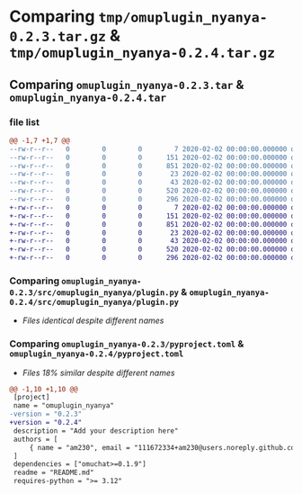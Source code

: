 # Comparing `tmp/omuplugin_nyanya-0.2.3.tar.gz` & `tmp/omuplugin_nyanya-0.2.4.tar.gz`

## Comparing `omuplugin_nyanya-0.2.3.tar` & `omuplugin_nyanya-0.2.4.tar`

### file list

```diff
@@ -1,7 +1,7 @@
--rw-r--r--   0        0        0        7 2020-02-02 00:00:00.000000 omuplugin_nyanya-0.2.3/.python-version
--rw-r--r--   0        0        0      151 2020-02-02 00:00:00.000000 omuplugin_nyanya-0.2.3/src/omuplugin_nyanya/__init__.py
--rw-r--r--   0        0        0      851 2020-02-02 00:00:00.000000 omuplugin_nyanya-0.2.3/src/omuplugin_nyanya/plugin.py
--rw-r--r--   0        0        0       23 2020-02-02 00:00:00.000000 omuplugin_nyanya-0.2.3/.gitignore
--rw-r--r--   0        0        0       43 2020-02-02 00:00:00.000000 omuplugin_nyanya-0.2.3/README.md
--rw-r--r--   0        0        0      520 2020-02-02 00:00:00.000000 omuplugin_nyanya-0.2.3/pyproject.toml
--rw-r--r--   0        0        0      296 2020-02-02 00:00:00.000000 omuplugin_nyanya-0.2.3/PKG-INFO
+-rw-r--r--   0        0        0        7 2020-02-02 00:00:00.000000 omuplugin_nyanya-0.2.4/.python-version
+-rw-r--r--   0        0        0      151 2020-02-02 00:00:00.000000 omuplugin_nyanya-0.2.4/src/omuplugin_nyanya/__init__.py
+-rw-r--r--   0        0        0      851 2020-02-02 00:00:00.000000 omuplugin_nyanya-0.2.4/src/omuplugin_nyanya/plugin.py
+-rw-r--r--   0        0        0       23 2020-02-02 00:00:00.000000 omuplugin_nyanya-0.2.4/.gitignore
+-rw-r--r--   0        0        0       43 2020-02-02 00:00:00.000000 omuplugin_nyanya-0.2.4/README.md
+-rw-r--r--   0        0        0      520 2020-02-02 00:00:00.000000 omuplugin_nyanya-0.2.4/pyproject.toml
+-rw-r--r--   0        0        0      296 2020-02-02 00:00:00.000000 omuplugin_nyanya-0.2.4/PKG-INFO
```

### Comparing `omuplugin_nyanya-0.2.3/src/omuplugin_nyanya/plugin.py` & `omuplugin_nyanya-0.2.4/src/omuplugin_nyanya/plugin.py`

 * *Files identical despite different names*

### Comparing `omuplugin_nyanya-0.2.3/pyproject.toml` & `omuplugin_nyanya-0.2.4/pyproject.toml`

 * *Files 18% similar despite different names*

```diff
@@ -1,10 +1,10 @@
 [project]
 name = "omuplugin_nyanya"
-version = "0.2.3"
+version = "0.2.4"
 description = "Add your description here"
 authors = [
     { name = "am230", email = "111672334+am230@users.noreply.github.com" },
 ]
 dependencies = ["omuchat>=0.1.9"]
 readme = "README.md"
 requires-python = ">= 3.12"
```

